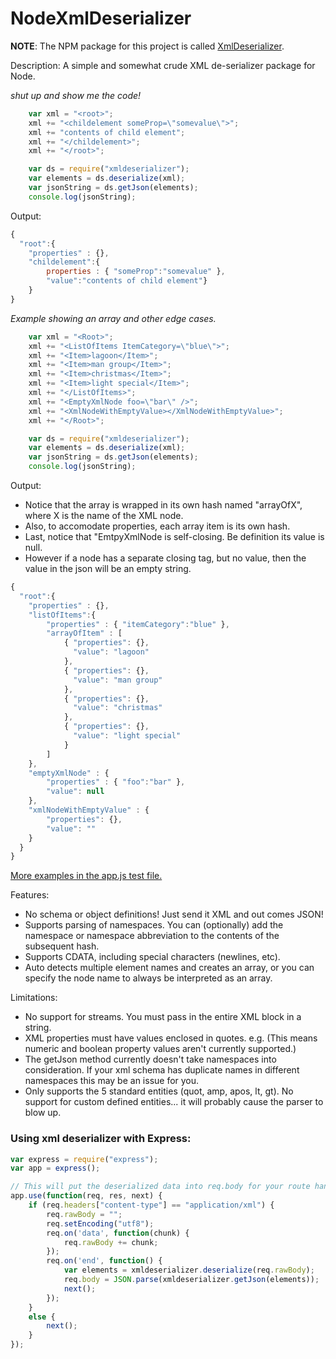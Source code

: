 NodeXmlDeserializer
===================
**NOTE**: The NPM package for this project is called [XmlDeserializer](https://npmjs.org/package/xmldeserializer).

Description: A simple and somewhat crude XML de-serializer package for Node.

*shut up and show me the code!*
```javascript
	var xml = "<root>";
    xml += "<childelement someProp=\"somevalue\">";
    xml += "contents of child element";
    xml += "</childelement>";
    xml += "</root>";

    var ds = require("xmldeserializer");
    var elements = ds.deserialize(xml);
    var jsonString = ds.getJson(elements);
    console.log(jsonString);
```
Output:
```javascript
{
  "root":{
	"properties" : {},
	"childelement":{
		properties : { "someProp":"somevalue" },
		"value":"contents of child element"}
	}
}
```

*Example showing an array and other edge cases.*
```javascript
	var xml = "<Root>";
    xml += "<ListOfItems ItemCategory=\"blue\">";
    xml += "<Item>lagoon</Item>";
    xml += "<Item>man group</Item>";
    xml += "<Item>christmas</Item>";
    xml += "<Item>light special</Item>";
    xml += "</ListOfItems>";
    xml += "<EmptyXmlNode foo=\"bar\" />";
	xml += "<XmlNodeWithEmptyValue></XmlNodeWithEmptyValue>";
    xml += "</Root>";

    var ds = require("xmldeserializer");
    var elements = ds.deserialize(xml);
    var jsonString = ds.getJson(elements);
    console.log(jsonString);
```
Output:
* Notice that the array is wrapped in its own hash named "arrayOfX", where X is the name of the XML node. 
* Also, to accomodate properties, each array item is its own hash.
* Last, notice that "EmtpyXmlNode is self-closing. Be definition its value is null.
* However if a node has a separate closing tag, but no value, then the value in the json will be an empty string.
```javascript
{
  "root":{
	"properties" : {},
	"listOfItems":{
		"properties" : { "itemCategory":"blue" },
		"arrayOfItem" : [
			{ "properties": {},
			  "value": "lagoon"
			},
			{ "properties": {},
			  "value": "man group"
			},
			{ "properties": {},
			  "value": "christmas"
			},
			{ "properties": {},
			  "value": "light special"
			}
		]
	},
	"emptyXmlNode" : {
		"properties" : { "foo":"bar" },
		"value": null
	},
	"xmlNodeWithEmptyValue" : {
		"properties": {},
		"value": ""
	}
  }
}
```


[More examples in the app.js test file.](https://github.com/ctigeek/NodeXmlDeserializer/blob/master/test/app.js)

Features:
* No schema or object definitions! Just send it XML and out comes JSON!
* Supports parsing of namespaces. You can (optionally) add the namespace or namespace abbreviation to the contents of the subsequent hash.
* Supports CDATA, including special characters (newlines, etc).
* Auto detects multiple element names and creates an array, or you can specify the node name to always be interpreted as an array.

Limitations:
* No support for streams. You must pass in the entire XML block in a string.
* XML properties must have values enclosed in quotes. e.g. <element prop="value"> (This means numeric and boolean property values aren't currently supported.) 
* The getJson method currently doesn't take namespaces into consideration. If your xml schema has duplicate names in different namespaces this may be an issue for you.
* Only supports the 5 standard entities (quot, amp, apos, lt, gt). No support for custom defined entities... it will probably cause the parser to blow up.


### Using xml deserializer with Express:
```javascript
var express = require("express");
var app = express();

// This will put the deserialized data into req.body for your route handlers to access.
app.use(function(req, res, next) {
    if (req.headers["content-type"] == "application/xml") {
        req.rawBody = "";
        req.setEncoding("utf8");
        req.on('data', function(chunk) { 
            req.rawBody += chunk;
        });
        req.on('end', function() {
            var elements = xmldeserializer.deserialize(req.rawBody);
            req.body = JSON.parse(xmldeserializer.getJson(elements));
            next();
        });
    }
    else {
        next();
    }
});

```
